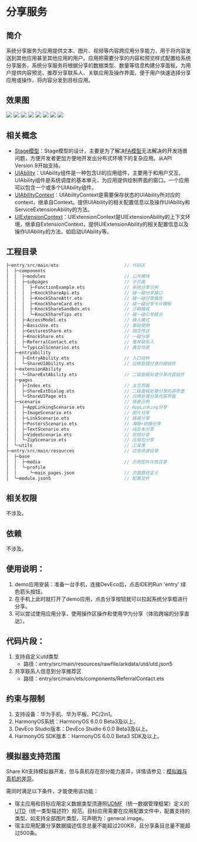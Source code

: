 # 分享服务
## 简介
系统分享服务为应用提供文本、图片、视频等内容跨应用分享能力，用于将内容发送到其他应用甚至其他应用的用户。应用把需要分享的内容和预览样式配置给系统分享服务，系统分享服务将根据分享的数据类型、数量等信息构建分享面板，为用户提供内容预览、推荐分享联系人、关联应用及操作界面，便于用户快速选择分享应用或操作，将内容分发到目标应用。

## 效果图
![](./screenshots/device/share_tab1.png)
![](./screenshots/device/share_tab2.png)
![](./screenshots/device/share_tab3.png)
![](./screenshots/device/share_tab4.png)
![](./screenshots/device/share_tab5.png)
![](./screenshots/device/share_demo1.jpg)
![](./screenshots/device/share_demo2.jpg)
![](./screenshots/device/share_demo3.jpg)

## 相关概念
- [Stage模型](https://developer.huawei.com/consumer/cn/doc/harmonyos-guides/stage-model-development-overview)：Stage模型的设计，主要是为了解决[FA模型](https://developer.huawei.com/consumer/cn/doc/harmonyos-guides/fa-model-development-overview)无法解决的开发场景问题，方便开发者更加方便地开发出分布式环境下的复杂应用。从API Version 9开始支持。
- [UIAbility](https://developer.huawei.com/consumer/cn/doc/harmonyos-guides/uiability-overview)：UIAbility组件是一种包含UI的应用组件，主要用于和用户交互。UIAbility组件是系统调度的基本单元，为应用提供绘制界面的窗口。一个应用可以包含一个或多个UIAbility组件。
- [UIAbilityContext](https://developer.huawei.com/consumer/cn/doc/harmonyos-references/js-apis-inner-application-uiabilitycontext)：UIAbilityContext是需要保存状态的UIAbility所对应的context，继承自Context。提供UIAbility的相关配置信息以及操作UIAbility和ServiceExtensionAbility的方法。
- [UIExtensionContext](https://developer.huawei.com/consumer/cn/doc/harmonyos-references/js-apis-inner-application-uiextensioncontext)：UIExtensionContext是UIExtensionAbility的上下文环境，继承自ExtensionContext，提供UIExtensionAbility的相关配置信息以及操作UIAbility的方法，如启动UIAbility等。

## 工程目录

```c
├─entry/src/main/ets                         // 代码区
│  ├─components
│  │  ├─modules                              // 公共模块
│  │  ├─subpages                             // 子页面
│  │  │  ├─FunctionExample.ets               // 系统分享示例
│  │  │  ├─KnockShareApi.ets                 // 碰一碰分享接口
│  │  │  ├─KnockShareAttr.ets                // 碰一碰分享属性
│  │  │  ├─KnockShareCard.ets                // 碰一碰分享卡片模板
│  │  │  ├─KnockShareSandbox.ets             // 沙箱接收
│  │  │  └─KnockShareTips.ets                // 碰一碰引导提示
│  │  ├─AccessModel.ets                      // 接入模式
│  │  ├─BasicUse.ets                         // 基础使用
│  │  ├─GesturesShare.ets                    // 隔空传送
│  │  ├─KnockShare.ets                       // 一碰分享
│  │  ├─ReferralContact.ets                  // 推荐联系人
│  │  └─TypicalScenarios.ets                 // 典型场景
│  ├─entryability
│  │  ├─EntryAbility.ets                     // 入口组件
│  │  └─ShareUIAbility.ets                   // 应用处理分享内容组件
│  ├─extensionAbility
│  │  └─ShareExtAbility.ets                  // 二级面板处理分享内容组件
│  ├─pages
│  │  ├─Index.ets                            // 主页界面
│  │  ├─ShareExtDialog.ets                   // 二级面板处理分享内容界面
│  │  └─ShareUIPage.ets                      // 应用处理分享内容界面
│  ├─scenario                                // 场景示例
│  │  ├─AppLinkingScenario.ets               // AppLinking分享
│  │  ├─ImageScenario.ets                    // 图片分享
│  │  ├─LinkScenario.ets                     // 链接分享
│  │  ├─PostersScenario.ets                  // 海报+链接分享
│  │  ├─TextScenario.ets                     // 纯文本分享
│  │  ├─VideoScenario.ets                    // 视频分享
│  │  └─ZipScenario.ets                      // 压缩包分享
│  └─utils                                   // 工具类
├─entry/src/main/resources                   // 应用资源目录
│  ├─base
│  │  ├─media                                // 示例图片存放目录
│  │  └─profile                              
│  │     └─main_pages.json                   // 页面路径定义
│  └─module.json5                            // 配置文件
```

## 相关权限
不涉及。

## 依赖
不涉及。

## 使用说明：
1. demo应用安装：准备一台手机，连接DevEco后，点击IDE的Run 'entry' 绿色箭头按钮。
2. 在手机上此时就打开了demo应用，点击分享按钮就可以拉起系统分享框进行分享。
3. 可以尝试使用应用分享、使用操作区操作和使用华为分享（体验跨端的分享直达）。

## 代码片段：
1. 支持自定义utd类型
   + 路径：entry/src/main/resources/rawfile/arkdata/utd/utd.json5
2. 共享联系人信息到分享推荐区
   + 路径：entry/src/main/ets/components/ReferralContact.ets

## 约束与限制
1. 支持设备：华为手机、华为平板、PC/2in1。
2. HarmonyOS系统：HarmonyOS 6.0.0 Beta3及以上。
3. DevEco Studio版本：DevEco Studio 6.0.0 Beta3及以上。
4. HarmonyOS SDK版本：HarmonyOS 6.0.0 Beta3 SDK及以上。

## 模拟器支持范围
Share Kit支持模拟器开发，但与真机存在部分能力差异，详情请参见：[模拟器与真机的差异](https://developer.huawei.com/consumer/cn/doc/harmonyos-guides/ide-emulator-specification#section38231424133213)。

需同时满足以下条件，才能使用该功能：
- 宿主应用和目标应用定义数据类型须遵照[UDMF](https://developer.huawei.com/consumer/cn/doc/harmonyos-references/js-apis-data-unifieddatachannel)（统一数据管理框架）定义的[UTD](https://developer.huawei.com/consumer/cn/doc/harmonyos-references/js-apis-data-uniformtypedescriptor)（统一类型描述符）规范。目标应用需要在应用配置文件中，配置支持的类型。如支持全部图片类型，可声明为：general.image。
- 宿主应用配置分享数据描述信息总量不能超过200KB，且分享条目总量不能超过500条。